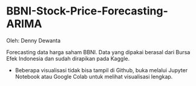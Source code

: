 # BBNI-Stock-Price-Forecasting-ARIMA
Oleh: Denny Dewanta

Forecasting data harga saham BBNI. Data yang dipakai berasal dari Bursa Efek Indonesia dan sudah dirapikan pada Kaggle.

* Beberapa visualisasi tidak bisa tampil di Github, buka melalui Jupyter Notebook atau Google Colab untuk melihat visualisasi lengkap.
